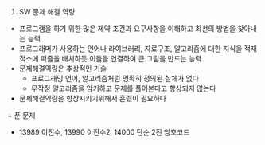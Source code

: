 1. SW 문제 해결 역량
- 프로그램을 하기 위한 많은 제약 조건과 요구사항을 이해하고 최선의 방법을 찾아내는 능력
- 프로그래머가 사용하는 언어나 라이브러리, 자료구조, 알고리즘에 대한 지식을 적재적소에 퍼즐을 배치하듯 이들을 연결하여 큰 그림을 만드는 능력
- 문제해결역량은 추상적인 기술
  - 프로그래밍 언어, 알고리즘처럼 명확히 정의된 실체가 없다
  - 무작정 알고리즘을 암기하고 문제를 풀어본다고 향상되지 않는다
- 문제해결역량을 향상시키기위해서 훈련이 필요하다


\+ 푼 문제
- 13989 이진수, 13990 이진수2, 14000 단순 2진 암호코드